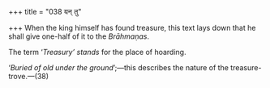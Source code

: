 +++
title = "038 यन् तु"

+++
When the king himself has found treasure, this text lays down that he
shall give one-half of it to the *Brāhmaṇas*.

The term ‘*Treasury’ stands* for the place of hoarding.

‘*Buried* *of old under* *the* *ground*’;—this describes the nature of
the treasure-trove.—(38)


